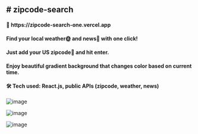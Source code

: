
<h2># zipcode-search</h2>

<h4>🎁 https://zipcode-search-one.vercel.app</h4>

<h4>Find your local weather🌞 and news📰 with one click!</h4>

<h4>Just add your US zipcode🔢 and hit enter.</h4>

<h4>Enjoy beautiful gradient background that changes color based on current time.</h4>

<h4>🛠️ Tech used: React.js, public APIs (zipcode, weather, news)</h4>

![image](https://github.com/sweetrain05/zipcode-search/assets/86023470/b41b211c-3182-4672-a402-70d62d0cb0ac)
<br>

![image](https://github.com/sweetrain05/zipcode-search/assets/86023470/cb9c3da1-c745-4365-b115-554d3353c5c3)
<br>

![image](https://github.com/sweetrain05/zipcode-search/assets/86023470/6faf4a0d-3ead-4680-af50-a8d01d3ac61d)
<br>
